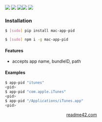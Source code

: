 <!--
https://readme42.com
-->



[![](https://img.shields.io/badge/OS-Unix-blue.svg?longCache=True)]()
[![](https://img.shields.io/pypi/v/mac-app-pid.svg?maxAge=3600)](https://pypi.org/project/mac-app-pid/)
[![](https://img.shields.io/npm/v/mac-app-pid.svg?maxAge=3600)](https://www.npmjs.com/package/mac-app-pid)[![](https://img.shields.io/badge/License-Unlicense-blue.svg?longCache=True)](https://unlicense.org/)
[![](https://github.com/andrewp-as-is/mac-app-pid/workflows/tests42/badge.svg)](https://github.com/andrewp-as-is/mac-app-pid/actions)

### Installation
```bash
$ [sudo] pip install mac-app-pid
```

```bash
$ [sudo] npm i -g mac-app-pid
```

#### Features
+   accepts app name, bundleID, path

#### Examples
```bash
$ app-pid "itunes"
<pid>
$ app-pid "com.apple.iTunes"
<pid>
$ app-pid "/Applications/iTunes.app"
<pid>
```

<p align="center">
    <a href="https://readme42.com/">readme42.com</a>
</p>